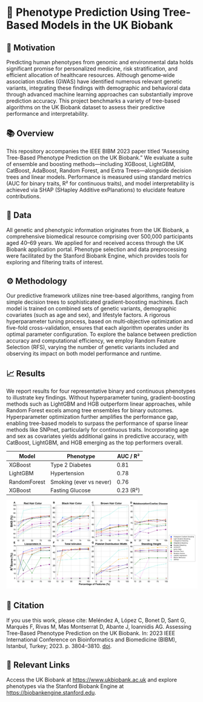# 🧬 Phenotype Prediction Using Tree-Based Models in the UK Biobank

## 🚀 Motivation

Predicting human phenotypes from genomic and environmental data holds significant promise for personalized medicine, risk stratification, and efficient allocation of healthcare resources. Although genome‐wide association studies (GWAS) have identified numerous relevant genetic variants, integrating these findings with demographic and behavioral data through advanced machine learning approaches can substantially improve prediction accuracy. This project benchmarks a variety of tree-based algorithms on the UK Biobank dataset to assess their predictive performance and interpretability.

## 📚 Overview
This repository accompanies the IEEE BIBM 2023 paper titled “Assessing Tree-Based Phenotype Prediction on the UK Biobank.” We evaluate a suite of ensemble and boosting methods—including XGBoost, LightGBM, CatBoost, AdaBoost, Random Forest, and Extra Trees—alongside decision trees and linear models. Performance is measured using standard metrics (AUC for binary traits, R² for continuous traits), and model interpretability is achieved via SHAP (SHapley Additive exPlanations) to elucidate feature contributions.

## 🧬 Data

All genetic and phenotypic information originates from the UK Biobank, a comprehensive biomedical resource comprising over 500,000 participants aged 40–69 years. We applied for and received access through the UK Biobank application portal. Phenotype selection and data preprocessing were facilitated by the Stanford Biobank Engine, which provides tools for exploring and filtering traits of interest.

## ⚙️ Methodology

Our predictive framework utilizes nine tree-based algorithms, ranging from simple decision trees to sophisticated gradient-boosting machines. Each model is trained on combined sets of genetic variants, demographic covariates (such as age and sex), and lifestyle factors. A rigorous hyperparameter tuning process, based on multi‐objective optimization and five-fold cross-validation, ensures that each algorithm operates under its optimal parameter configuration. To explore the balance between prediction accuracy and computational efficiency, we employ Random Feature Selection (RFS), varying the number of genetic variants included and observing its impact on both model performance and runtime.

## 📈 Results

We report results for four representative binary and continuous phenotypes to illustrate key findings. Without hyperparameter tuning, gradient-boosting methods such as LightGBM and HGB outperform linear approaches, while Random Forest excels among tree ensembles for binary outcomes. Hyperparameter optimization further amplifies the performance gap, enabling tree-based models to surpass the performance of sparse linear methods like SNPnet, particularly for continuous traits. Incorporating age and sex as covariates yields additional gains in predictive accuracy, with CatBoost, LightGBM, and HGB emerging as the top performers overall.

<div align="center">

<table>
  <thead>
    <tr>
      <th>Model</th>
      <th>Phenotype</th>
      <th>AUC / R²</th>
    </tr>
  </thead>
  <tbody>
    <tr>
      <td>XGBoost</td>
      <td>Type 2 Diabetes</td>
      <td>0.81</td>
    </tr>
    <tr>
      <td>LightGBM</td>
      <td>Hypertension</td>
      <td>0.78</td>
    </tr>
    <tr>
      <td>RandomForest</td>
      <td>Smoking (ever vs never)</td>
      <td>0.76</td>
    </tr>
    <tr>
      <td>XGBoost</td>
      <td>Fasting Glucose</td>
      <td>0.23 (R²)</td>
    </tr>
  </tbody>
</table>
</div>

</table>
</div>
<p align="center">
  <img src="Results/panel_1.jpeg" alt="Results panel 1" width="600"/>
</p>

## 📝 Citation
If you use this work, please cite:
Meléndez A, López C, Bonet D, Sant G, Marquès F, Rivas M, Mas Montserrat D, Abante J, Ioannidis AG. Assessing Tree-Based Phenotype Prediction on the UK Biobank. In: 2023 IEEE International Conference on Bioinformatics and Biomedicine (BIBM), Istanbul, Turkey; 2023. p. 3804–3810. [doi](10.1109/BIBM58861.2023.10385960).


## 🔗 Relevant Links
Access the UK Biobank at https://www.ukbiobank.ac.uk and explore phenotypes via the Stanford Biobank Engine at https://biobankengine.stanford.edu.
